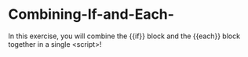 # Combining-If-and-Each-
 In this exercise, you will combine the {{if}} block and the {{each}} block together in a single &lt;script>!
